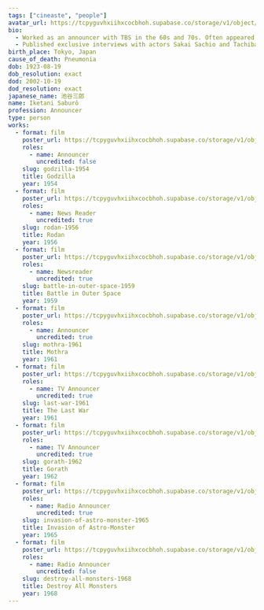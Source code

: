 ```yaml
---
tags: ["cineaste", "people"]
avatar_url: https://tcpyguvhxiihxcocbhoh.supabase.co/storage/v1/object/public/godzilla-cineaste-public/content/people/iketani-saburo/iketani-saburo.jpg
bio:
  - Worked as an announcer with TBS in the 60s and 70s. Often appeared as announcers in science fiction films.
  - Published exclusive interviews with actors Sakai Sachio and Tachibana Masaaki before the premier of <i>Godzilla vs. King Ghidorah</i> (1991).
birth_place: Tokyo, Japan
cause_of_death: Pneumonia
dob: 1923-08-19
dob_resolution: exact
dod: 2002-10-19
dod_resolution: exact
japanese_name: 池谷三郎
name: Iketani Saburô
profession: Announcer
type: person
works:
  - format: film
    poster_url: https://tcpyguvhxiihxcocbhoh.supabase.co/storage/v1/object/public/godzilla-cineaste-public/content/films/godzilla-1954/posters/godzilla-1954.jpg
    roles:
      - name: Announcer
        uncredited: false
    slug: godzilla-1954
    title: Godzilla
    year: 1954
  - format: film
    poster_url: https://tcpyguvhxiihxcocbhoh.supabase.co/storage/v1/object/public/godzilla-cineaste-public/content/films/rodan-1956/posters/rodan-1956.jpg
    roles:
      - name: News Reader
        uncredited: true
    slug: rodan-1956
    title: Rodan
    year: 1956
  - format: film
    poster_url: https://tcpyguvhxiihxcocbhoh.supabase.co/storage/v1/object/public/godzilla-cineaste-public/content/films/battle-in-outer-space-1959/posters/battle-in-outer-space-1959.jpg
    roles:
      - name: Newsreader
        uncredited: true
    slug: battle-in-outer-space-1959
    title: Battle in Outer Space
    year: 1959
  - format: film
    poster_url: https://tcpyguvhxiihxcocbhoh.supabase.co/storage/v1/object/public/godzilla-cineaste-public/content/films/mothra-1961/posters/mothra-1961.jpg
    roles:
      - name: Announcer
        uncredited: true
    slug: mothra-1961
    title: Mothra
    year: 1961
  - format: film
    poster_url: https://tcpyguvhxiihxcocbhoh.supabase.co/storage/v1/object/public/godzilla-cineaste-public/content/films/last-war-1961/posters/last-war-1961.jpg
    roles:
      - name: TV Announcer
        uncredited: true
    slug: last-war-1961
    title: The Last War
    year: 1961
  - format: film
    poster_url: https://tcpyguvhxiihxcocbhoh.supabase.co/storage/v1/object/public/godzilla-cineaste-public/content/films/gorath-1962/posters/gorath-1962.jpg
    roles:
      - name: TV Announcer
        uncredited: true
    slug: gorath-1962
    title: Gorath
    year: 1962
  - format: film
    poster_url: https://tcpyguvhxiihxcocbhoh.supabase.co/storage/v1/object/public/godzilla-cineaste-public/content/films/invasion-of-astro-monster-1965/posters/monster-zero-1965.jpg
    roles:
      - name: Radio Announcer
        uncredited: true
    slug: invasion-of-astro-monster-1965
    title: Invasion of Astro-Monster
    year: 1965
  - format: film
    poster_url: https://tcpyguvhxiihxcocbhoh.supabase.co/storage/v1/object/public/godzilla-cineaste-public/content/films/destroy-all-monsters-1968/posters/destroy-all-monsters-1968.jpg
    roles:
      - name: Radio Announcer
        uncredited: false
    slug: destroy-all-monsters-1968
    title: Destroy All Monsters
    year: 1968
---
```

